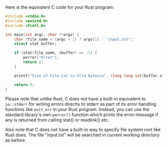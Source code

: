 Here is the equivalent C code for your Rust program:

```C
#include <stdio.h>
#include <unistd.h>
#include <fcntl.h>

int main(int argc, char **argv) {
    char *file_name = (argc > 1) ? argv[1] : "input.txt";
    struct stat buffer;

    if (stat(file_name, &buffer) == -1) {
        perror("Error");
        return 2;
    }

    printf("Size of file.txt is %lld bytes\n", (long long int)buffer.st_size);

    return 0;
}
```
Please note that unlike Rust, C does not have a built-in equivalent to `io::stderr` for writing errors directly to stderr as part of its error handling functions like `exit_err` in your Rust program. Instead, you can use the standard library's own `perror()` function which prints the error message if any is returned from calling stat() or readlink() etc.

Also note that C does not have a built-in way to specify file system root like Rust does. The file "input.txt" will be searched in current working directory as before.
